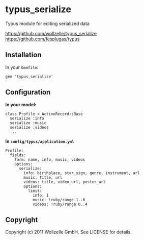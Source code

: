 # typus_serialize

Typus module for editing serialized data

https://github.com/wollzelle/typus_serialize
https://github.com/fesplugas/typus

## Installation

In your `Gemfile`:

    gem 'typus_serialize'

## Configuration

**In your model:**

    class Profile < ActiveRecord::Base
      serialize :info
      serialize :music
      serialize :videos
      ...

**In `config/typus/application.yml`**

    Profile:
      fields:
        form: name, info, music, videos
        options:
          serialize:
            info: birthplace, star_sign, genre, instrument, url
            music: title, url
            videos: title, video_url, poster_url
            options:
              limit:
                info: 1
                music: !ruby/range 1..6
                videos: !ruby/range 0..4


## Copyright

Copyright (c) 2011 Wollzelle GmbH. See LICENSE for details.